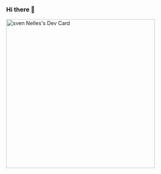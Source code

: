 ### Hi there 👋

<a href="https://app.daily.dev/itzbillie"><img src="https://api.daily.dev/devcards/04c61567bbc6464c8bca205ce59ddadb.png?r=er2" width="400" alt="sven Nelles's Dev Card"/></a>
<!--
**SvenN94/SvenN94** is a ✨ _special_ ✨ repository because its `README.md` (this file) appears on your GitHub profile.

Here are some ideas to get you started:

- 🔭 I’m currently working on ...
- 🌱 I’m currently learning ...
- 👯 I’m looking to collaborate on ...
- 🤔 I’m looking for help with ...
- 💬 Ask me about ...
- 📫 How to reach me: ...
- 😄 Pronouns: ...
- ⚡ Fun fact: ...
-->
